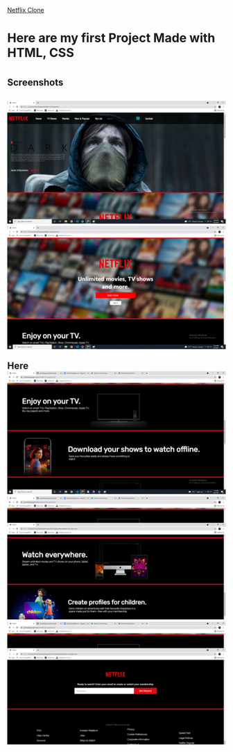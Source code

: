 <a href="https://sarthakkgarg.github.io/NetflixClone.github.io/">Netflix Clone<a>
<h1> Here are my first Project Made with HTML, CSS <h1>
<h2> Screenshots <h2>
<img src="Screenshots/Screenshot1.jpg" alt="" />
<img src="Screenshots/Screenshot2.jpg" alt="" />
 <p> Here </>
<img src="Screenshots/Screenshot3.jpg" alt="" />
<img src="Screenshots/Screenshot4.jpg" alt="" />
<img src="Screenshots/Screenshot5.jpg" alt="" />


